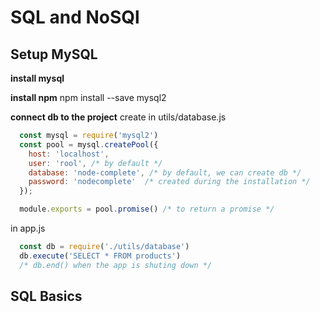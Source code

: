 # SQL and NoSQl

## Setup MySQL

**install mysql**

**install npm**
npm install --save mysql2

**connect db to the project**
create in utils/database.js
```js
  const mysql = require('mysql2')
  const pool = mysql.createPool({
    host: 'localhost',
    user: 'rool', /* by default */
    database: 'node-complete', /* by default, we can create db */
    password: 'nodecomplete'  /* created during the installation */
  });

  module.exports = pool.promise() /* to return a promise */
```

in app.js
```js
  const db = require('./utils/database')
  db.execute('SELECT * FROM products')
  /* db.end() when the app is shuting down */
```

## SQL Basics